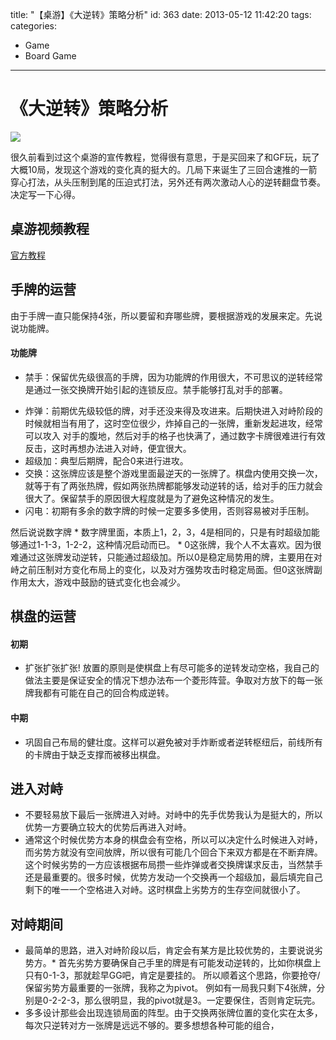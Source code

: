 title: "【桌游】《大逆转》策略分析"
id: 363
date: 2013-05-12 11:42:20
tags: 
categories: 
- Game
- Board Game

---

# 《大逆转》策略分析

![](https://wenzhong-1259152588.cos.ap-beijing.myqcloud.com/img/blog/5effect.jpg)

很久前看到过这个桌游的宣传教程，觉得很有意思，于是买回来了和GF玩，玩了大概10局，发现这个游戏的变化真的挺大的。几局下来诞生了三回合速推的一箭穿心打法，从头压制到尾的压迫式打法，另外还有两次激动人心的逆转翻盘节奏。决定写一下心得。

## 桌游视频教程

[官方教程](http://www.tudou.com/programs/view/PEU9V4lq4Zk/)

## 手牌的运营

由于手牌一直只能保持4张，所以要留和弃哪些牌，要根据游戏的发展来定。先说说功能牌。

#### 功能牌

*   禁手：保留优先级很高的手牌，因为功能牌的作用很大，不可思议的逆转经常是通过一张交换牌开始引起的连锁反应。禁手能够打乱对手的部署。
<!--more-->
*   炸弹：前期优先级较低的牌，对手还没来得及攻进来。后期快进入对峙阶段的时候就相当有用了，这时空位很少，炸掉自己的一张牌，重新发起进攻，经常可以攻入 对手的腹地，然后对手的格子也快满了，通过数字卡牌很难进行有效反击，这时再想办法进入对峙，便宜很大。
*   超级加：典型后期牌，配合0来进行进攻。
*   交换：这张牌应该是整个游戏里面最逆天的一张牌了。棋盘内使用交换一次，就等于有了两张热牌，假如两张热牌都能够发动逆转的话，给对手的压力就会很大了。保留禁手的原因很大程度就是为了避免这种情况的发生。
*   闪电：初期有多余的数字牌的时候一定要多多使用，否则容易被对手压制。

然后说说数字牌 * 数字牌里面，本质上1，2，3，4是相同的，只是有时超级加能够通过1-1-3，1-2-2，这种情况启动而已。 * 0这张牌，我个人不太喜欢。因为很难通过这张牌发动逆转，只能通过超级加。所以0是稳定局势用的牌，主要用在对峙之前压制对方变化布局上的变化，以及对方强势攻击时稳定局面。但0这张牌副作用太大，游戏中鼓励的链式变化也会减少。

## 棋盘的运营

#### 初期

*   扩张扩张扩张! 放置的原则是使棋盘上有尽可能多的逆转发动空格，我自己的做法主要是保证安全的情况下想办法布一个菱形阵营。争取对方放下的每一张牌我都有可能在自己的回合构成逆转。

#### 中期

*   巩固自己布局的健壮度。这样可以避免被对手炸断或者逆转枢纽后，前线所有的卡牌由于缺乏支撑而被移出棋盘。

## 进入对峙

*   不要轻易放下最后一张牌进入对峙。对峙中的先手优势我认为是挺大的，所以优势一方要确立较大的优势后再进入对峙。
*   通常这个时候优势方本身的棋盘会有空格，所以可以决定什么时候进入对峙，而劣势方就没有空间放牌，所以很有可能几个回合下来双方都是在不断弃牌。这个时候劣势的一方应该根据布局攒一些炸弹或者交换牌谋求反击，当然禁手还是最重要的。很多时候，优势方发动一个交换再一个超级加，最后填完自己剩下的唯一一个空格进入对峙。这时棋盘上劣势方的生存空间就很小了。

## 对峙期间

*   最简单的思路，进入对峙阶段以后，肯定会有某方是比较优势的，主要说说劣势方。*   首先劣势方要确保自己手里的牌是有可能发动逆转的，比如你棋盘上只有0-1-3，那就趁早GG吧，肯定是要挂的。 所以顺着这个思路，你要抢夺/保留劣势方最重要的一张牌，我称之为pivot。 例如有一局我只剩下4张牌，分别是0-2-2-3，那么很明显，我的pivot就是3。一定要保住，否则肯定玩完。
*   多多设计那些会出现连锁局面的阵型。由于交换两张牌位置的变化实在太多，每次只逆转对方一张牌是远远不够的。要多想想各种可能的组合，

